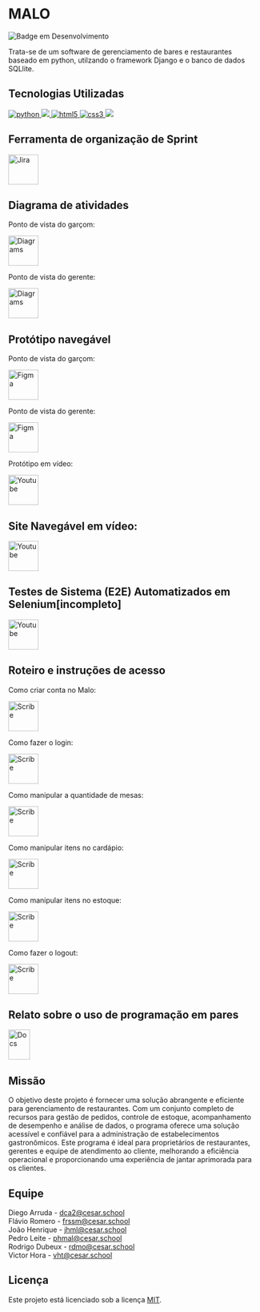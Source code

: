 # MALO
![Badge em Desenvolvimento](http://img.shields.io/static/v1?label=STATUS&message=EM%20DESENVOLVIMENTO&color=GREEN&style=flat-square)

Trata-se de um software de gerenciamento de bares e restaurantes baseado em python, utilzando o framework Django e o banco de dados SQLlite.

<h2> Tecnologias Utilizadas </h2>
<p dir="auto">
  <a target="_blank" rel="noopener noreferrer nofollow" href="https://camo.githubusercontent.com/a1b2dac5667822ee0d98ae6d799da61987fd1658dfeb4d2ca6e3c99b1535ebd8/68747470733a2f2f696d672e736869656c64732e696f2f62616467652f707974686f6e2d3336373041303f7374796c653d666f722d7468652d6261646765266c6f676f3d707974686f6e266c6f676f436f6c6f723d666664643534">
    <img src="https://camo.githubusercontent.com/a1b2dac5667822ee0d98ae6d799da61987fd1658dfeb4d2ca6e3c99b1535ebd8/68747470733a2f2f696d672e736869656c64732e696f2f62616467652f707974686f6e2d3336373041303f7374796c653d666f722d7468652d6261646765266c6f676f3d707974686f6e266c6f676f436f6c6f723d666664643534" alt="python" data-canonical-src="https://img.shields.io/badge/python-3670A0?style=for-the-badge&amp;logo=python&amp;logoColor=ffdd54" style="max-width: 100%;">
  </a>  
  <a target="_blank" rel="noopener noreferrer nofollow" href="https://camo.githubusercontent.com/4d74b36962a1b06aed5f035f2f95f131059b2b551c7e6d81630f7df7831b9f80/68747470733a2f2f696d672e736869656c64732e696f2f62616467652f446a616e676f2d3039324532303f7374796c653d666f722d7468652d6261646765266c6f676f3d646a616e676f266c6f676f436f6c6f723d7768697465">
    <img src="https://camo.githubusercontent.com/4d74b36962a1b06aed5f035f2f95f131059b2b551c7e6d81630f7df7831b9f80/68747470733a2f2f696d672e736869656c64732e696f2f62616467652f446a616e676f2d3039324532303f7374796c653d666f722d7468652d6261646765266c6f676f3d646a616e676f266c6f676f436f6c6f723d7768697465" data-canonical-src="https://img.shields.io/badge/Django-092E20?style=for-the-badge&amp;logo=django&amp;logoColor=white" style="max-width: 100%;">
  </a>
  <a target="_blank" rel="noopener noreferrer nofollow" href="https://camo.githubusercontent.com/49fbb99f92674cc6825349b154b65aaf4064aec465d61e8e1f9fb99da3d922a1/68747470733a2f2f696d672e736869656c64732e696f2f62616467652f68746d6c352d2532334533344632362e7376673f7374796c653d666f722d7468652d6261646765266c6f676f3d68746d6c35266c6f676f436f6c6f723d7768697465">
  <img src="https://camo.githubusercontent.com/49fbb99f92674cc6825349b154b65aaf4064aec465d61e8e1f9fb99da3d922a1/68747470733a2f2f696d672e736869656c64732e696f2f62616467652f68746d6c352d2532334533344632362e7376673f7374796c653d666f722d7468652d6261646765266c6f676f3d68746d6c35266c6f676f436f6c6f723d7768697465" alt="html5" data-canonical-src="https://img.shields.io/badge/html5-%23E34F26.svg?style=for-the-badge&amp;logo=html5&amp;logoColor=white" style="max-width: 100%;">
  </a>
  <a target="_blank" rel="noopener noreferrer nofollow" href="https://camo.githubusercontent.com/3a0f693cfa032ea4404e8e02d485599bd0d192282b921026e89d271aaa3d7565/68747470733a2f2f696d672e736869656c64732e696f2f62616467652f435353332d3135373242363f7374796c653d666f722d7468652d6261646765266c6f676f3d63737333266c6f676f436f6c6f723d7768697465">
    <img src="https://camo.githubusercontent.com/3a0f693cfa032ea4404e8e02d485599bd0d192282b921026e89d271aaa3d7565/68747470733a2f2f696d672e736869656c64732e696f2f62616467652f435353332d3135373242363f7374796c653d666f722d7468652d6261646765266c6f676f3d63737333266c6f676f436f6c6f723d7768697465" alt="css3" data-canonical-src="https://img.shields.io/badge/CSS3-1572B6?style=for-the-badge&amp;logo=css3&amp;logoColor=white" style="max-width: 100%;">
  </a>
  <a target="_blank" rel="noopener noreferrer nofollow" href="https://camo.githubusercontent.com/e0683727d07b435615ac2a202928e37ab2651c82668d31b65e06958e6e8dc4f2/68747470733a2f2f696d672e736869656c64732e696f2f62616467652f53514c6974652d2532333037343035652e7376673f7374796c653d666f722d7468652d6261646765266c6f676f3d73716c697465266c6f676f436f6c6f723d7768697465">
    <img src="https://camo.githubusercontent.com/e0683727d07b435615ac2a202928e37ab2651c82668d31b65e06958e6e8dc4f2/68747470733a2f2f696d672e736869656c64732e696f2f62616467652f53514c6974652d2532333037343035652e7376673f7374796c653d666f722d7468652d6261646765266c6f676f3d73716c697465266c6f676f436f6c6f723d7768697465" data-canonical-src="https://img.shields.io/badge/SQLite-%2307405e.svg?style=for-the-badge&amp;logo=sqlite&amp;logoColor=white" style="max-width: 100%;">
  </a>
</p> 


## Ferramenta de organização de Sprint
<a href="https://frssm.atlassian.net/jira/software/projects/MF21/boards/1"><img src="https://cdn.jsdelivr.net/gh/devicons/devicon/icons/jira/jira-original-wordmark.svg" alt="Jira" style="width:60px;height:60px;"></a>

## Diagrama de atividades

Ponto de vista do garçom:

<a href="https://drive.google.com/file/d/1E4quCfmzinSodyq7EUtuCvrvd1HC1fn0/view?usp=sharing"><img src="https://upload.wikimedia.org/wikipedia/commons/thumb/3/3e/Diagrams.net_Logo.svg/2048px-Diagrams.net_Logo.svg.png" alt="Diagrams" style="width:60px;height:60px;"></a>

Ponto de vista do gerente:

<a href="https://drive.google.com/file/d/1ibmwzMAns88IQ_cwdzjd6QkLwYFPsMJg/view?usp=sharing"><img src="https://upload.wikimedia.org/wikipedia/commons/thumb/3/3e/Diagrams.net_Logo.svg/2048px-Diagrams.net_Logo.svg.png" alt="Diagrams" style="width:60px;height:60px;"></a>

## Protótipo navegável

Ponto de vista do garçom:

<a href="https://www.figma.com/proto/lL2jRtZKjspHUBX0nN0q6R/MALO?node-id=34-866&scaling=min-zoom&page-id=27%3A349&starting-point-node-id=34%3A866"><img src="https://logospng.org/download/figma/figma-1024.png" alt="Figma" style="width:60px;height:60px;"></a>

Ponto de vista do gerente:

<a href="https://www.figma.com/proto/lL2jRtZKjspHUBX0nN0q6R/MALO?node-id=27-684&scaling=min-zoom&page-id=27%3A349&starting-point-node-id=27%3A684"><img src="https://logospng.org/download/figma/figma-1024.png" alt="Figma" style="width:60px;height:60px;"></a>

Protótipo em vídeo:

<a href="https://www.youtube.com/watch?v=7pyBFYLmz1s"><img src="https://www.freepnglogos.com/uploads/youtube-vector-logo-png-9.png" alt="Youtube" style="width:60px;height:60px;"></a>

## Site Navegável em vídeo:

<a href="https://www.youtube.com/watch?v=BFxs3OZi9Vg"><img src="https://www.freepnglogos.com/uploads/youtube-vector-logo-png-9.png" alt="Youtube" style="width:60px;height:60px;"></a>

## Testes de Sistema (E2E) Automatizados em Selenium[incompleto]

<a href="https://novo_link"><img src="https://www.freepnglogos.com/uploads/youtube-vector-logo-png-9.png" alt="Youtube" style="width:60px;height:60px;"></a>

## Roteiro e instruções de acesso
Como criar conta no Malo:

<a href="https://scribehow.com/shared/Como_criar_conta_no_Malo__-uURkMjITKeOpwgDQV3deg"><img src="https://assets-global.website-files.com/615f415173b71a5211e28de7/615f6a53ee1b7359810a43e6_scribe-logo.svg" alt="Scribe" style="width:60px;height:60px;"></a>

Como fazer o login:

<a href="https://scribehow.com/shared/Como_fazer_o_login__hXE1cfv6TZq1Qf8zjDqunQ"><img src="https://assets-global.website-files.com/615f415173b71a5211e28de7/615f6a53ee1b7359810a43e6_scribe-logo.svg" alt="Scribe" style="width:60px;height:60px;"></a>

Como manipular a quantidade de mesas:

<a href="https://scribehow.com/shared/Como_manipular_a_quantidade_de_mesas__1-jJoIGbQCmfct4WXGD45g"><img src="https://assets-global.website-files.com/615f415173b71a5211e28de7/615f6a53ee1b7359810a43e6_scribe-logo.svg" alt="Scribe" style="width:60px;height:60px;"></a>

Como manipular itens no cardápio:

<a href="https://scribehow.com/shared/Como_manipular_itens_no_cardapio__euxCXYk_TrGCO9jXWee5YA"><img src="https://assets-global.website-files.com/615f415173b71a5211e28de7/615f6a53ee1b7359810a43e6_scribe-logo.svg" alt="Scribe" style="width:60px;height:60px;"></a>

Como manipular itens no estoque:

<a href="https://scribehow.com/shared/Como_manipular_itens_no_estoque__bHBtQ4VpR76q36qQviYAjA"><img src="https://assets-global.website-files.com/615f415173b71a5211e28de7/615f6a53ee1b7359810a43e6_scribe-logo.svg" alt="Scribe" style="width:60px;height:60px;"></a>

Como fazer o logout:

<a href="https://scribehow.com/shared/Como_fazer_logout_do_site_Malo__fyL-YjrAR6KJdowO-SDWIA"><img src="https://assets-global.website-files.com/615f415173b71a5211e28de7/615f6a53ee1b7359810a43e6_scribe-logo.svg" alt="Scribe" style="width:60px;height:60px;"></a>

## Relato sobre o uso de programação em pares

<a href="https://docs.google.com/document/d/1Rqi0MorEtPhKoJW9VL5VPWa65FVbXaZ-W1OhLCvOxoU/edit?usp=sharing"><img src="https://upload.wikimedia.org/wikipedia/commons/thumb/0/01/Google_Docs_logo_%282014-2020%29.svg/1481px-Google_Docs_logo_%282014-2020%29.svg.png" alt="Docs" style="width:43px;height:60px;"></a>

## Missão
O objetivo deste projeto é fornecer uma solução abrangente e eficiente para gerenciamento de restaurantes. Com um conjunto completo de recursos para gestão de pedidos, controle de estoque, acompanhamento de desempenho e análise de dados, o programa oferece uma solução acessível e confiável para a administração de estabelecimentos gastronômicos. Este programa é ideal para proprietários de restaurantes, gerentes e equipe de atendimento ao cliente, melhorando a eficiência operacional e proporcionando uma experiência de jantar aprimorada para os clientes.

## Equipe

Diego Arruda - dca2@cesar.school<br/> 
Flávio Romero - frssm@cesar.school<br/> 
João Henrique - jhml@cesar.school<br/> 
Pedro Leite - phmal@cesar.school<br/> 
Rodrigo Dubeux - rdmo@cesar.school<br/>
Victor Hora - vht@cesar.school

## Licença
Este projeto está licenciado sob a licença [MIT](https://github.com/flavio-muniz/MALO---fds-2023.1/blob/main/LICENSE).

